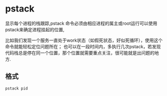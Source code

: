 # pstack

显示每个进程的栈跟踪,pstack 命令必须由相应进程的属主或root运行可以使用pstack来确定进程挂起的位置,

比如我们发现一个服务一直处于work状态（如假死状态，好似死循环），使用这个命令就能轻松定位问题所在；
也可以在一段时间内，多执行几次pstack，若发现代码栈总是停在同一个位置，那个位置就需要重点关注，很可能就是出问题的地方.

## 格式

    pstack pid
